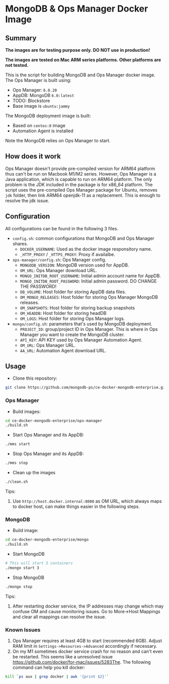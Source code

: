 # MongoDB & Ops Manager Docker Image

## Summary
**The images are for testing purpose only. DO NOT use in production!**

**The images are tested on Mac ARM series platforms. Other platforms are not tested.**

This is the script for building MongoDB and Ops Manager docker image.
The Ops Manager is built using:

- Ops Manager: `6.0.20`
- AppDB: MongoDB `6.0:latest`
- TODO: Blockstore
- Base image is `ubuntu:jammy`

The MongoDB deployment image is built:

- Based on `centos:8` image
- Automation Agent is installed

Note the MongoDB relies on Ops Manager to start.

## How does it work
Ops Manager doesn't provide pre-compiled version for ARM64 platform thus can't be run on Macbook M1/M2 series. However, Ops Manager is a Java application, which is capable to run on ARM64 platform. The only problem is the JDK included in the package is for x86_64 platform. The script uses the pre-compiled Ops Manager package for Ubuntu, removes `jdk` folder, then link ARM64 openjdk-11 as a replacement. This is enough to resolve the jdk issue.

## Configuration

All configurations can be found in the following 3 files.

- `config.sh`: common configurations that MongoDB and Ops Manager shares.
  - `DOCKER_USERNAME`: Used as the docker image responsitory name.
  - `_HTTP_PROXY` / `_HTTPS_PROXY`: Proxy if availalbe.
- `ops-manager/config.sh`: Ops Manager config.
  - `MONGODB_VERSION`: MongoDB version used for AppDB.
  - `OM_URL`: Ops Manager download URL.
  - `MONGO_INITDB_ROOT_USERNAME`: Initial admin account name for AppDB.
  - `MONGO_INITDB_ROOT_PASSWORD`: Initial admin password. DO CHANGE THE PASSWORD!
  - `DB_VOLUME`: Host folder for storing AppDB data files.
  - `OM_MONGO_RELEASES`: Host folder for storing Ops Manager MongoDB releases.
  - `OM_SNAPSHOTS`: Host folder for storing backup snapshots
  - `OM_HEADDB`: Host folder for storing headDB
  - `OM_LOGS`: Host folder for storing Ops Manager logs.
- `mongo/config.sh`: parameters that's used by MongoDB deployment.
  - `PROJECT_ID`: group/project ID in Ops Manager. This is where in Ops Manager you want to create the MongoDB cluster.
  - `API_KEY`: API KEY used by Ops Manager Automation Agent.
  - `OM_URL`: Ops Manager URL.
  - `AA_URL`: Automation Agent download URL.

## Usage

- Clone this repository:

```bash
git clone https://github.com/mongodb-ps/ce-docker-mongodb-enterprise.git
```

### Ops Manager

- Build images:

```bash
cd ce-docker-mongodb-enterprise/ops-manager
./build.sh
```

- Start Ops Manager and its AppDB:

```bash
./mms start
```

- Stop Ops Manager and its AppDB:

```bash
./mms stop
```

- Clean up the images

```bash
./clean.sh
```
Tips: 
1. Use `http://host.docker.internal:8080` as OM URL, which always maps to docker host, can make things easier in the following steps.

### MongoDB

- Build image:

```bash
cd ce-docker-mongodb-enterprise/mongo
./build.sh
```

- Start MongoDB

```bash
# This will start 3 containers
./mongo start 3
```

- Stop MongoDB

```bash
./mongo stop
```

Tips:
1. After restarting docker service, the IP addresses may change which may confuse OM and cause monitoring issues. Go to More->Host Mappings and clear all mappings can resolve the issue.

### Known Issues

1. Ops Manager requires at least 4GB to start (recommended 6GB). Adjust RAM limit in `Settings->Resources->Advanced` accordingly if necessary.
1. On my M1 sometimes docker service crash for no reason and can't even be restarted. This seems like a unresolved issue https://github.com/docker/for-mac/issues/5283The. The following command can help you kill docker:
```bash
kill `ps aux | grep docker | awk '{print $2}'`
```
